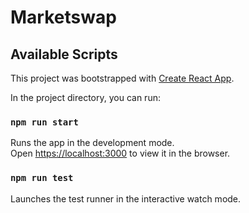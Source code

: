 # Marketswap

## Available Scripts

This project was bootstrapped with [Create React App](https://github.com/facebook/create-react-app).

In the project directory, you can run:

### `npm run start`

Runs the app in the development mode.<br>
Open [https://localhost:3000](https://localhost:3000) to view it in the browser.

### `npm run test`

Launches the test runner in the interactive watch mode.
